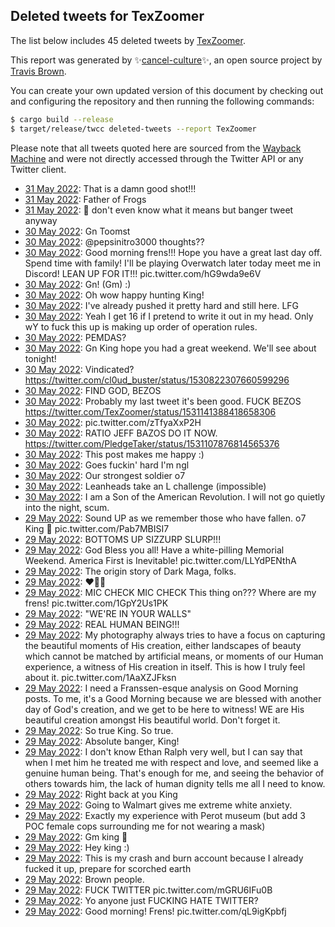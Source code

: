 ## Deleted tweets for TexZoomer

The list below includes 45 deleted tweets by
[TexZoomer](https://twitter.com/TexZoomer).



This report was generated by ✨[cancel-culture](https://github.com/travisbrown/cancel-culture)✨,
an open source project by [Travis Brown](https://twitter.com/travisbrown).

You can create your own updated version of this document by checking out and configuring the
repository and then running the following commands:

```bash
$ cargo build --release
$ target/release/twcc deleted-tweets --report TexZoomer
```

Please note that all tweets quoted here are sourced from the
[Wayback Machine](https://web.archive.org) and were not directly accessed through the Twitter API or
any Twitter client.

* [31 May 2022](https://web.archive.org/web/20220531011746/https://twitter.com/TexZoomer/status/1531444621481586689): That is a damn good shot!!! <!--1531444621481586689-->
* [31 May 2022](https://web.archive.org/web/20220531011559/https://twitter.com/TexZoomer/status/1531444170845470720): Father of Frogs <!--1531444170845470720-->
* [31 May 2022](https://web.archive.org/web/20220531010158/https://twitter.com/TexZoomer/status/1531440675295731714): 🤣 don't even know what it means but banger tweet anyway <!--1531440675295731714-->
* [30 May 2022](https://web.archive.org/web/20220530202407/https://twitter.com/TexZoomer/status/1531370668247457793): Gn Toomst <!--1531370668247457793-->
* [30 May 2022](https://web.archive.org/web/20220530202201/https://twitter.com/TexZoomer/status/1531370264251998213): @pepsinitro3000  thoughts?? <!--1531370264251998213-->
* [30 May 2022](https://web.archive.org/web/20220530162305/https://twitter.com/TexZoomer/status/1531310064686051329): Good morning frens!!! Hope you have a great last day off. Spend time with family!  I'll be playing Overwatch later today meet me in Discord! LEAN UP FOR IT!!! pic.twitter.com/hG9wda9e6V <!--1531310064686051329-->
* [30 May 2022](https://web.archive.org/web/20220530162358/https://twitter.com/TexZoomer/status/1531309633402552321): Gn! (Gm) :) <!--1531309633402552321-->
* [30 May 2022](https://web.archive.org/web/20220530161645/https://twitter.com/TexZoomer/status/1531308554778558464): Oh wow happy hunting King! <!--1531308554778558464-->
* [30 May 2022](https://web.archive.org/web/20220530161620/https://twitter.com/TexZoomer/status/1531308423849160706): I've already pushed it pretty hard and still here. LFG <!--1531308423849160706-->
* [30 May 2022](https://web.archive.org/web/20220530161339/https://twitter.com/TexZoomer/status/1531307788877570050): Yeah I get 16 if I pretend to write it out in my head. Only wY to fuck this up is making up order of operation rules. <!--1531307788877570050-->
* [30 May 2022](https://web.archive.org/web/20220530160338/https://twitter.com/TexZoomer/status/1531305126551486466): PEMDAS? <!--1531305126551486466-->
* [30 May 2022](https://web.archive.org/web/20220530052136/https://twitter.com/TexZoomer/status/1531143668895293444): Gn King hope you had a great weekend. We'll see about tonight! <!--1531143668895293444-->
* [30 May 2022](https://web.archive.org/web/20220530052107/https://twitter.com/TexZoomer/status/1531143433590562817): Vindicated? https://twitter.com/cl0ud_buster/status/1530822307660599296 <!--1531143433590562817-->
* [30 May 2022](https://web.archive.org/web/20220530051646/https://twitter.com/TexZoomer/status/1531142472704921605): FIND GOD, BEZOS <!--1531142472704921605-->
* [30 May 2022](https://web.archive.org/web/20220530051411/https://twitter.com/TexZoomer/status/1531141720955559936): Probably my last tweet it's been good. FUCK BEZOS https://twitter.com/TexZoomer/status/1531141388418658306 <!--1531141720955559936-->
* [30 May 2022](https://web.archive.org/web/20220530051239/https://twitter.com/TexZoomer/status/1531141388418658306): pic.twitter.com/zTfyaXxP2H <!--1531141388418658306-->
* [30 May 2022](https://web.archive.org/web/20220530050640/https://twitter.com/TexZoomer/status/1531139774718922752): RATIO JEFF BAZOS  DO IT NOW. https://twitter.com/PledgeTaker/status/1531107876814565376 <!--1531139774718922752-->
* [30 May 2022](https://web.archive.org/web/20220530030017/https://twitter.com/TexZoomer/status/1531107305021919232): This post makes me happy :) <!--1531107305021919232-->
* [30 May 2022](https://web.archive.org/web/20220530025515/https://twitter.com/TexZoomer/status/1531106704179470336): Goes fuckin' hard I'm ngl <!--1531106704179470336-->
* [30 May 2022](https://web.archive.org/web/20220530025228/https://twitter.com/TexZoomer/status/1531106156843868161): Our strongest soldier o7 <!--1531106156843868161-->
* [30 May 2022](https://web.archive.org/web/20220530024543/https://twitter.com/TexZoomer/status/1531104382338715650): Leanheads take an L challenge (impossible) <!--1531104382338715650-->
* [30 May 2022](https://web.archive.org/web/20220530002025/https://twitter.com/TexZoomer/status/1531067800651022336): I am a Son of the American Revolution.  I will not go quietly into the night, scum. <!--1531067800651022336-->
* [29 May 2022](https://web.archive.org/web/20220529235302/https://twitter.com/TexZoomer/status/1531060889029427200): Sound UP as we remember those who have fallen.  o7 King 👑 pic.twitter.com/Pab7MBISI7 <!--1531060889029427200-->
* [29 May 2022](https://web.archive.org/web/20220529232837/https://twitter.com/TexZoomer/status/1531054844965945345): BOTTOMS UP SIZZURP SLURP!!! <!--1531054844965945345-->
* [29 May 2022](https://web.archive.org/web/20220529232636/https://twitter.com/TexZoomer/status/1531054203086553088): God Bless you all! Have a white-pilling Memorial Weekend.  America First is Inevitable! pic.twitter.com/LLYdPENthA <!--1531054203086553088-->
* [29 May 2022](https://web.archive.org/web/20220529232445/https://twitter.com/TexZoomer/status/1531053606568448002): The origin story of Dark Maga, folks. <!--1531053606568448002-->
* [29 May 2022](https://web.archive.org/web/20220529232018/https://twitter.com/TexZoomer/status/1531051673908649986): ❤👑🥰 <!--1531052338890391555-->
* [29 May 2022](https://web.archive.org/web/20220529232018/https://twitter.com/TexZoomer/status/1531051673908649986): MIC CHECK MIC CHECK  This thing on??? Where are my frens! pic.twitter.com/1GpY2Us1PK <!--1531051673908649986-->
* [29 May 2022](https://web.archive.org/web/20220529231255/https://twitter.com/TexZoomer/status/1531050859483873281): "WE'RE IN YOUR WALLS" <!--1531050859483873281-->
* [29 May 2022](https://web.archive.org/web/20220529230010/https://twitter.com/TexZoomer/status/1531047056634171392): REAL HUMAN BEING!!! <!--1531047056634171392-->
* [29 May 2022](https://web.archive.org/web/20220529225540/https://twitter.com/TexZoomer/status/1531046529053630464): My photography always tries to have a focus on capturing the beautiful moments of His creation, either landscapes of beauty which cannot be matched by artificial means, or moments of our Human experience, a witness of His creation in itself. This is how I truly feel about it. pic.twitter.com/1AaXZJFksn <!--1531046529053630464-->
* [29 May 2022](https://web.archive.org/web/20220529224612/https://twitter.com/TexZoomer/status/1531044169699012608): I need a Franssen-esque analysis on Good Morning posts.  To me, it's a Good Morning because we are blessed with another day of God's creation, and we get to be here to witness! WE are His beautiful creation amongst His beautiful world.  Don't forget it. <!--1531044169699012608-->
* [29 May 2022](https://web.archive.org/web/20220529223649/https://twitter.com/TexZoomer/status/1531041874454188033): So true King. So true. <!--1531041874454188033-->
* [29 May 2022](https://web.archive.org/web/20220529223354/https://twitter.com/TexZoomer/status/1531041118124638208): Absolute banger, King! <!--1531041118124638208-->
* [29 May 2022](https://web.archive.org/web/20220529222523/https://twitter.com/TexZoomer/status/1531038963766550528): I don't know Ethan Ralph very well, but I can say that when I met him he treated me with respect and love, and seemed like a genuine human being. That's enough for me, and seeing the behavior of others towards him, the lack of human dignity tells me all I need to know. <!--1531038963766550528-->
* [29 May 2022](https://web.archive.org/web/20220529212806/https://twitter.com/TexZoomer/status/1531024570962026497): Right back at you King <!--1531024570962026497-->
* [29 May 2022](https://web.archive.org/web/20220529205533/https://twitter.com/TexZoomer/status/1531015656493178886): Going to Walmart gives me extreme white anxiety. <!--1531015656493178886-->
* [29 May 2022](https://web.archive.org/web/20220529180313/https://twitter.com/TexZoomer/status/1530972903025541124): Exactly my experience with Perot museum (but add 3 POC female cops surrounding me for not wearing a mask) <!--1530972903025541124-->
* [29 May 2022](https://web.archive.org/web/20220529171057/https://twitter.com/TexZoomer/status/1530959817875066880): Gm king 👑 <!--1530959817875066880-->
* [29 May 2022](https://web.archive.org/web/20220529164723/https://twitter.com/TexZoomer/status/1530953707206152196): Hey king :) <!--1530953707206152196-->
* [29 May 2022](https://web.archive.org/web/20220529163115/https://twitter.com/TexZoomer/status/1530949683916439555): This is my crash and burn account because I already fucked it up, prepare for scorched earth <!--1530949683916439555-->
* [29 May 2022](https://web.archive.org/web/20220529161740/https://twitter.com/TexZoomer/status/1530946379572453377): Brown people. <!--1530946379572453377-->
* [29 May 2022](https://web.archive.org/web/20220529161725/https://twitter.com/TexZoomer/status/1530946263981637632): FUCK TWITTER pic.twitter.com/mGRU6IFu0B <!--1530946263981637632-->
* [29 May 2022](https://web.archive.org/web/20220529161519/https://twitter.com/TexZoomer/status/1530944970168979461): Yo anyone just FUCKING HATE TWITTER? <!--1530944970168979461-->
* [29 May 2022](https://web.archive.org/web/20220529154017/https://twitter.com/TexZoomer/status/1530935976339591169): Good morning! Frens! pic.twitter.com/qL9igKpbfj <!--1530935976339591169-->
